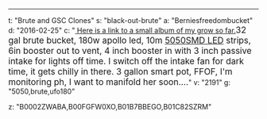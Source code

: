 ---
t: "Brute and GSC Clones"
s: "black-out-brute"
a: "Berniesfreedombucket"
d: "2016-02-25"
c: "<a href='http://imgur.com/a/AcMIW'> Here is a link to a small album of my grow so far.</a><span style='font-size: 17.2px;line-heighg: 1.6em'>32 gal brute bucket, 180w apollo led, 10m <a href='https://amzn.to/30OqRW0'>5050SMD LED</a> strips, 6in booster out to vent, 4 inch booster in with 3 inch passive intake for lights off time. I switch off the intake fan for dark time, it gets chilly in there. 3 gallon smart pot, FFOF, I'm monitoring ph, I want to manifold her soon....</span>"
v: "2191"
g: "5050,brute,ufo180"

z: "B0002ZWABA,B00FGFW0XO,B01B7BBEGO,B01C82SZRM"
